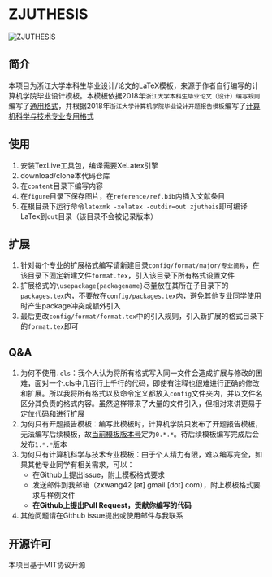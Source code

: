 # ZJUTHESIS

![ZJUTHESIS](https://img.shields.io/badge/ZJUTHESIS-Template-blue.svg)

## 简介

本项目为浙江大学本科生毕业设计/论文的LaTeX模板，来源于作者自行编写的计算机学院毕业设计模板。本模板依据2018年`浙江大学本科生毕业论文（设计）编写规则`编写了[通用格式](config/format/general/format.tex)，并根据2018年`浙江大学计算机学院毕业设计开题报告模板`编写了[计算机科学与技术专业专用格式](config/format/major/cs/format.tex)

## 使用

1. 安装TexLive工具包，编译需要XeLatex引擎
2. download/clone本代码仓库
3. 在`content`目录下编写内容
3. 在`figure`目录下保存图片，在`reference/ref.bib`内插入文献条目
5. 在根目录下运行命令`latexmk -xelatex -outdir=out zjutheis`即可编译LaTex到`out`目录（该目录不会被记录版本）

## 扩展

1. 针对每个专业的扩展格式编写请新建目录`config/format/major/专业简称`，在该目录下固定新建文件`format.tex`，引入该目录下所有格式设置文件
2. 扩展格式的`\usepackage{packagename}`尽量放在其所在子目录下的`packages.tex`内，不要放在`config/packages.tex`内，避免其他专业同学使用时产生package冲突或额外引入
3. 最后更改`config/format/format.tex`中的引入规则，引入新扩展的格式目录下的`format.tex`即可

## Q&A

1. 为何不使用`.cls`：我个人认为将所有格式写入同一文件会造成扩展与修改的困难，面对一个.cls中几百行上千行的代码，即使有注释也很难进行正确的修改和扩展。所以我将所有格式以及命令定义都放入`config`文件夹内，并以文件名区分其负责的格式内容。虽然这样带来了大量的文件引入，但相对来讲更易于定位代码和进行扩展
2. 为何只有开题报告模板：编写此模板时，计算机学院只发布了开题报告模板，无法编写后续模板，故[当前模板版本号](config/version.tex)定为`0.*.*`。待后续模板编写完成后会发布`1.*.*`版本
3. 为何只有计算机科学与技术专业模板：由于个人精力有限，难以编写完全，如果其他专业同学有相关需求，可以：
    - 在Github上提出issue，附上模板格式要求
    - 发送邮件到我邮箱（zxwang42 [at] gmail [dot] com），附上模板格式要求与样例文件
    - **在Github上提出Pull Request，贡献你编写的代码**
4. 其他问题请在Github issue提出或使用邮件与我联系

## 开源许可

本项目基于MIT协议开源
